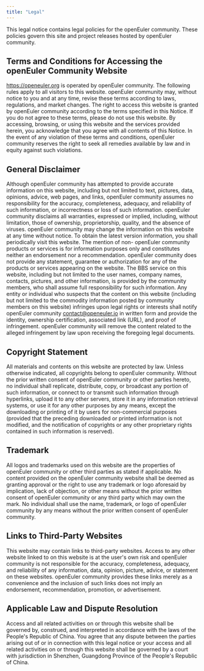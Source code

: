```yaml
---
title: "Legal"
---
```

<ClientOnly>
  <common-banner
      :pc-src="'/img/security/legal-banner.png'"
      :mobile-src="'/img/security/legal-banner.png'"
      :inside-name="'LEGAL NOTICE'"
      outside-name="Legal"
  ></common-banner>
</ClientOnly>
<div class="markdown">

This legal notice contains legal policies for the openEuler community. These policies govern this site and project releases hosted by openEuler community.

## Terms and Conditions for Accessing the openEuler Community Website

<https://openeuler.org> is operated by openEuler community. The following rules apply to all visitors to this website. openEuler community may, without notice to you and at any time, revise these terms according to laws, regulations, and market changes. The right to access this website is granted by openEuler community according to the terms specified in this Notice. If you do not agree to these terms, please do not use this website. By accessing, browsing, or using this website and the services provided herein, you acknowledge that you agree with all contents of this Notice. In the event of any violation of these terms and conditions, openEuler community reserves the right to seek all remedies available by law and in equity against such violations.

## General Disclaimer

Although openEuler community has attempted to provide accurate information on this website, 
including but not limited to text, pictures, data, opinions, advice, web pages, and links, 
openEuler community assumes no responsibility for the accuracy, completeness, adequacy, and reliability of such information, 
or incorrectness or loss of such information. 
openEuler community disclaims all warranties, expressed or implied, including, without limitation, 
those of ownership, proprietorship, quality, and the absence of viruses. 
openEuler community may change the information on this website at any time without notice. 
To obtain the latest version information, you shall periodically visit this website. 
The mention of non- openEuler community products or services is for information purposes only and constitutes neither an endorsement nor a recommendation. 
openEuler community does not provide any statement, guarantee or authorization for any of the products or services appearing on the website. 
The BBS service on this website, including but not limited to the user names, company names, contacts, pictures, and other information, 
is provided by the community members, who shall assume full responsibility for such information. 
Any entity or individual who suspects that the content on this website (including but not limited to the commodity information posted by community members on this website) infringes upon legal rights or interests shall notify openEuler community <contact@openeuler.io> in written form and provide the identity, 
ownership certification, associated link (URL), and proof of infringement. openEuler community will remove the content related to the alleged infringement by law upon receiving the foregoing legal documents.

## Copyright Statement

All materials and contents on this website are protected by law. 
Unless otherwise indicated, all copyrights belong to openEuler community. 
Without the prior written consent of openEuler community or other parties hereto, no individual shall replicate, distribute, copy, 
or broadcast any portion of such information, or connect to or transmit such information through hyperlinks, 
upload it to any other servers, store it in any information retrieval systems, 
or use it for any other purposes by any means, except the downloading or printing of it by users for non-commercial purposes (provided that the preceding downloaded or printed information is not modified, 
and the notification of copyrights or any other proprietary rights contained in such information is reserved).

## Trademark

All logos and trademarks used on this website are the properties of openEuler community or other third parties as stated if applicable. 
No content provided on the openEuler community website shall be deemed as granting approval or the right to use any trademark or logo aforesaid by implication, 
lack of objection, or other means without the prior written consent of openEuler community or any third party which may own the mark. 
No individual shall use the name, trademark, or logo of openEuler community by any means without the prior written consent of openEuler community.

## Links to Third-Party Websites

This website may contain links to third-party websites. 
Access to any other website linked to on this website is at the user's own risk and openEuler community is not responsible for the accuracy, 
completeness, adequacy, and reliability of any information, data, opinion, picture, advice, or statement on these websites. 
openEuler community provides these links merely as a convenience and the inclusion of such links does not imply an endorsement, 
recommendation, promotion, or advertisement.

## Applicable Law and Dispute Resolution

Access and all related activities on or through this website shall be governed by, construed, 
and interpreted in accordance with the laws of the People's Republic of China. 
You agree that any dispute between the parties arising out of or in connection with this legal notice or your access and all related activities on or through this website shall be governed by a court with jurisdiction in Shenzhen, Guangdong Province of the People's Republic of China.

</div>